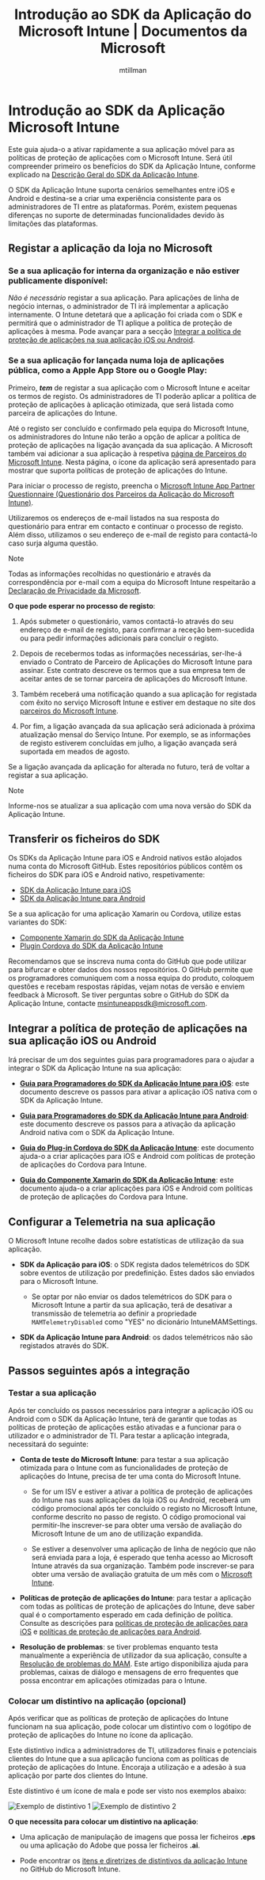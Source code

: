 ﻿---
title: "Introdução ao SDK da Aplicação do Microsoft Intune | Documentos da Microsoft"
description: "Ative rapidamente a sua aplicação móvel para a gestão de aplicações móveis (MAM) com o Microsoft Intune."
keywords: 
author: mtillman
manager: angrobe
ms.author: oydang
ms.date: 12/15/2016
ms.topic: article
ms.prod: 
ms.service: microsoft-intune
ms.technology: 
ms.assetid: 38ebd3f5-cfcc-4204-8a75-6e2f162cd7c1
ms.reviewer: oydang
ms.suite: ems
ms.custom: intune-classic
translationtype: Human Translation
ms.sourcegitcommit: dc059b2865cef32091582b0f0d2a2ced8b35e8fa
ms.openlocfilehash: 55e4be001c3ff946b8a63291ed9227bc3d185001


---

# <a name="get-started-with-the-microsoft-intune-app-sdk"></a>Introdução ao SDK da Aplicação Microsoft Intune

Este guia ajuda-o a ativar rapidamente a sua aplicação móvel para as políticas de proteção de aplicações com o Microsoft Intune. Será útil compreender primeiro os benefícios do SDK da Aplicação Intune, conforme explicado na [Descrição Geral do SDK da Aplicação Intune](intune-app-sdk.md).

O SDK da Aplicação Intune suporta cenários semelhantes entre iOS e Android e destina-se a criar uma experiência consistente para os administradores de TI entre as plataformas. Porém, existem pequenas diferenças no suporte de determinadas funcionalidades devido às limitações das plataformas.

## <a name="register-your-store-app-with-microsoft"></a>Registar a aplicação da loja no Microsoft

### <a name="if-your-app-is-internal-to-your-organization-and-will-not-be-publicly-available"></a>Se a sua aplicação for interna da organização e não estiver publicamente disponível:

*Não é necessário* registar a sua aplicação. Para aplicações de linha de negócio internas, o administrador de TI irá implementar a aplicação internamente. O Intune detetará que a aplicação foi criada com o SDK e permitirá que o administrador de TI aplique a política de proteção de aplicações à mesma. Pode avançar para a secção [Integrar a política de proteção de aplicações na sua aplicação iOS ou Android](#enable-your-iOS-or-Android-app-for-app-protection-policy).

### <a name="if-your-app-will-be-released-to-a-public-app-store-like-the-apple-app-store-or-google-play"></a>Se a sua aplicação for lançada numa loja de aplicações pública, como a Apple App Store ou o Google Play:

Primeiro, _**tem**_ de registar a sua aplicação com o Microsoft Intune e aceitar os termos de registo. Os administradores de TI poderão aplicar a política de proteção de aplicações à aplicação otimizada, que será listada como parceira de aplicações do Intune.

Até o registo ser concluído e confirmado pela equipa do Microsoft Intune, os administradores do Intune não terão a opção de aplicar a política de proteção de aplicações na ligação avançada da sua aplicação. A Microsoft também vai adicionar a sua aplicação à respetiva [página de Parceiros do Microsoft Intune](https://www.microsoft.com/en-us/cloud-platform/microsoft-intune-apps). Nesta página, o ícone da aplicação será apresentado para mostrar que suporta políticas de proteção de aplicações do Intune.

Para iniciar o processo de registo, preencha o [Microsoft Intune App Partner Questionnaire (Questionário dos Parceiros da Aplicação do Microsoft Intune)](https://forms.office.com/Pages/ResponsePage.aspx?id=v4j5cvGGr0GRqy180BHbR6oOVGFZ3pxJmwSN1N_eXwJUQUc5Mkw2UVU0VzI5WkhQOEYyMENWNDBWRS4u).

Utilizaremos os endereços de e-mail listados na sua resposta do questionário para entrar em contacto e continuar o processo de registo. Além disso, utilizamos o seu endereço de e-mail de registo para contactá-lo caso surja alguma questão.

> [!NOTE]
> Todas as informações recolhidas no questionário e através da correspondência por e-mail com a equipa do Microsoft Intune respeitarão a [Declaração de Privacidade da Microsoft](https://www.microsoft.com/en-us/privacystatement/default.aspx).

**O que pode esperar no processo de registo**:

1. Após submeter o questionário, vamos contactá-lo através do seu endereço de e-mail de registo, para confirmar a receção bem-sucedida ou para pedir informações adicionais para concluir o registo.

2. Depois de recebermos todas as informações necessárias, ser-lhe-á enviado o Contrato de Parceiro de Aplicações do Microsoft Intune para assinar. Este contrato descreve os termos que a sua empresa tem de aceitar antes de se tornar parceira de aplicações do Microsoft Intune.

3. Também receberá uma notificação quando a sua aplicação for registada com êxito no serviço Microsoft Intune e estiver em destaque no site dos [parceiros do Microsoft Intune](https://www.microsoft.com/en-us/cloud-platform/microsoft-intune-apps).

4. Por fim, a ligação avançada da sua aplicação será adicionada à próxima atualização mensal do Serviço Intune. Por exemplo, se as informações de registo estiverem concluídas em julho, a ligação avançada será suportada em meados de agosto.

Se a ligação avançada da aplicação for alterada no futuro, terá de voltar a registar a sua aplicação.

> [!NOTE]
> Informe-nos se atualizar a sua aplicação com uma nova versão do SDK da Aplicação Intune.



## <a name="download-the-sdk-files"></a>Transferir os ficheiros do SDK

Os SDKs da Aplicação Intune para iOS e Android nativos estão alojados numa conta do Microsoft GitHub. Estes repositórios públicos contêm os ficheiros do SDK para iOS e Android nativo, respetivamente:

* [SDK da Aplicação Intune para iOS](https://github.com/msintuneappsdk/ms-intune-app-sdk-ios)
* [SDK da Aplicação Intune para Android](https://github.com/msintuneappsdk/ms-intune-app-sdk-android)

Se a sua aplicação for uma aplicação Xamarin ou Cordova, utilize estas variantes do SDK:

* [Componente Xamarin do SDK da Aplicação Intune](https://github.com/msintuneappsdk/intune-app-sdk-xamarin)
* [Plugin Cordova do SDK da Aplicação Intune](https://github.com/msintuneappsdk/cordova-plugin-ms-intune-mam)

Recomendamos que se inscreva numa conta do GitHub que pode utilizar para bifurcar e obter dados dos nossos repositórios. O GitHub permite que os programadores comuniquem com a nossa equipa do produto, coloquem questões e recebam respostas rápidas, vejam notas de versão e enviem feedback à Microsoft. Se tiver perguntas sobre o GitHub do SDK da Aplicação Intune, contacte msintuneappsdk@microsoft.com.





## <a name="enable-your-ios-or-android-app-for-app-protection-policy"></a>Integrar a política de proteção de aplicações na sua aplicação iOS ou Android

Irá precisar de um dos seguintes guias para programadores para o ajudar a integrar o SDK da Aplicação Intune na sua aplicação:

* **[Guia para Programadores do SDK da Aplicação Intune para iOS](intune-app-sdk-ios.md)**: este documento descreve os passos para ativar a aplicação iOS nativa com o SDK da Aplicação Intune.

* **[Guia para Programadores do SDK da Aplicação Intune para Android](intune-app-sdk-android.md)**: este documento descreve os passos para a ativação da aplicação Android nativa com o SDK da Aplicação Intune.

* **[Guia do Plug-in Cordova do SDK da Aplicação Intune](intune-app-sdk-cordova.md)**: este documento ajuda-o a criar aplicações para iOS e Android com políticas de proteção de aplicações do Cordova para Intune.

* **[Guia do Componente Xamarin do SDK da Aplicação Intune](intune-app-sdk-xamarin.md)**: este documento ajuda-o a criar aplicações para iOS e Android com políticas de proteção de aplicações do Cordova para Intune.




## <a name="configure-telemetry-for-your-app"></a>Configurar a Telemetria na sua aplicação

O Microsoft Intune recolhe dados sobre estatísticas de utilização da sua aplicação.

* **SDK da Aplicação para iOS**: o SDK regista dados telemétricos do SDK sobre eventos de utilização por predefinição. Estes dados são enviados para o Microsoft Intune.

    * Se optar por não enviar os dados telemétricos do SDK para o Microsoft Intune a partir da sua aplicação, terá de desativar a transmissão de telemetria ao definir a propriedade `MAMTelemetryDisabled` como "YES" no dicionário IntuneMAMSettings.


* **SDK da Aplicação Intune para Android**: os dados telemétricos não são registados através do SDK.

## <a name="next-steps-after-integration"></a>Passos seguintes após a integração

### <a name="test-your-app"></a>Testar a sua aplicação
Após ter concluído os passos necessários para integrar a aplicação iOS ou Android com o SDK da Aplicação Intune, terá de garantir que todas as políticas de proteção de aplicações estão ativadas e a funcionar para o utilizador e o administrador de TI. Para testar a aplicação integrada, necessitará do seguinte:

* **Conta de teste do Microsoft Intune**: para testar a sua aplicação otimizada para o Intune com as funcionalidades de proteção de aplicações do Intune, precisa de ter uma conta do Microsoft Intune.

    * Se for um ISV e estiver a ativar a política de proteção de aplicações do Intune nas suas aplicações da loja iOS ou Android, receberá um código promocional após ter concluído o registo no Microsoft Intune, conforme descrito no passo de registo. O código promocional vai permitir-lhe inscrever-se para obter uma versão de avaliação do Microsoft Intune de um ano de utilização expandida.

    * Se estiver a desenvolver uma aplicação de linha de negócio que não será enviada para a loja, é esperado que tenha acesso ao Microsoft Intune através da sua organização. Também pode inscrever-se para obter uma versão de avaliação gratuita de um mês com o [Microsoft Intune](https://portal.office.com/Signup/Signup.aspx?OfferId=40BE278A-DFD1-470a-9EF7-9F2596EA7FF9&dl=INTUNE_A&ali=1#0).

* **Políticas de proteção de aplicações do Intune**: para testar a aplicação com todas as políticas de proteção de aplicações do Intune, deve saber qual é o comportamento esperado em cada definição de política. Consulte as descrições para [políticas de proteção de aplicações para iOS](../deploy-use/ios-mam-policy-settings.md) e [políticas de proteção de aplicações para Android](../deploy-use/android-mam-policy-settings.md).

* **Resolução de problemas**: se tiver problemas enquanto testa manualmente a experiência de utilizador da sua aplicação, consulte a [Resolução de problemas do MAM](../troubleshoot/troubleshoot-mam.md). Este artigo disponibiliza ajuda para problemas, caixas de diálogo e mensagens de erro frequentes que possa encontrar em aplicações otimizadas para o Intune. 

### <a name="badge-your-app-optional"></a>Colocar um distintivo na aplicação (opcional)

Após verificar que as políticas de proteção de aplicações do Intune funcionam na sua aplicação, pode colocar um distintivo com o logótipo de proteção de aplicações do Intune no ícone da aplicação.

Este distintivo indica a administradores de TI, utilizadores finais e potenciais clientes do Intune que a sua aplicação funciona com as políticas de proteção de aplicações do Intune. Encoraja a utilização e a adesão à sua aplicação por parte dos clientes do Intune.

Este distintivo é um ícone de mala e pode ser visto nos exemplos abaixo:

![Exemplo de distintivo 1](../media/intune-app-badge/example-1.png) ![Exemplo de distintivo 2](../media/intune-app-badge/example-2.png)

**O que necessita para colocar um distintivo na aplicação**:

* Uma aplicação de manipulação de imagens que possa ler ficheiros **.eps** ou uma aplicação do Adobe que possa ler ficheiros **.ai**.

* Pode encontrar os [itens e diretrizes de distintivos da aplicação Intune](https://github.com/msintuneappsdk/intune-app-partner-badge) no GitHub do Microsoft Intune.



<!--HONumber=Dec16_HO5-->


